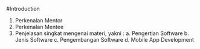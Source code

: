 #Introduction

1. Perkenalan Mentor 
2. Perkenalan Mentee
3. Penjelasan singkat mengenai materi, yakni : 
    a. Pengertian Software
    b. Jenis Software
    c. Pengembangan Software
    d. Mobile App Development
